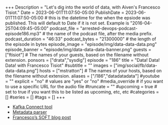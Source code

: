 +++
Description = "Let's dig into the world of data, with Aiven's Francesco Tisiot."
Date = 2023-06-01T11:07:50-05:00
PublishDate = 2023-06-01T11:07:50-05:00 # this is the datetime for the when the epsiode was published. This will default to Date if it is not set. Example is "2016-04-25T04:09:45-05:00"
podcast_file = "arrested-devops-podcast-episode186.mp3" # the name of the podcast file, after the media prefix.
podcast_duration = "46:33"
podcast_bytes = "21300000" # the length of the episode in bytes
episode_image = "episode/img/data-data-data.png"
episode_banner = "episode/img/data-data-data-banner.png"
guests = ["ftisiot"] # The names of your guests, based on the filename without extension.
ponsors = ["drata","sysdig"]
episode = "186"
title = "Data! Data! Data! with Francesco Tisiot"
#subtitle = ""
images = ["img/social/fb/data-data-data.png"]
hosts = ["mstratton"] # The names of your hosts, based on the filename without extension.
aliases = ["/186","datadatadata"]
#youtube = ""
explicit = "no" # values are "yes" or "no"
#media_override # if you want to use a specific URL for the audio file
#truncate = ""
#upcoming = true # set to true if you want this to be listed as upcoming, etc, etc
#categories = []
#series = []
#tags = []
+++
- [Kafka Connect tool](https://aiven.io/kafka-connect)
- [Metadata parser](https://github.com/aiven/metadata-parser)
- [Francesco’s SOFT blog post](https://dev.to/ftisiot/a-soft-methodology-to-define-robust-data-platforms-998)
